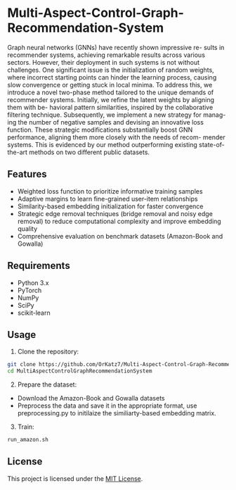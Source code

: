 # Multi-Aspect-Control-Graph-Recommendation-System

Graph neural networks (GNNs) have recently shown impressive re-
sults in recommender systems, achieving remarkable results across
various sectors. However, their deployment in such systems is not
without challenges. One significant issue is the initialization of
random weights, where incorrect starting points can hinder the
learning process, causing slow convergence or getting stuck in
local minima. To address this, we introduce a novel two-phase
method tailored to the unique demands of recommender systems.
Initially, we refine the latent weights by aligning them with be-
havioral pattern similarities, inspired by the collaborative filtering
technique. Subsequently, we implement a new strategy for manag-
ing the number of negative samples and devising an innovative loss
function. These strategic modifications substantially boost GNN
performance, aligning them more closely with the needs of recom-
mender systems. This is evidenced by our method outperforming
existing state-of-the-art methods on two different public datasets.

## Features

- Weighted loss function to prioritize informative training samples
- Adaptive margins to learn fine-grained user-item relationships
- Similarity-based embedding initialization for faster convergence
- Strategic edge removal techniques (bridge removal and noisy edge removal) to reduce computational complexity and improve embedding quality
- Comprehensive evaluation on benchmark datasets (Amazon-Book and Gowalla)

## Requirements

- Python 3.x
- PyTorch
- NumPy
- SciPy
- scikit-learn

## Usage

1. Clone the repository:

```bash
git clone https://github.com/OrKatz7/Multi-Aspect-Control-Graph-Recommendation-System
cd MultiAspectControlGraphRecommendationSystem
```

2. Prepare the dataset:
- Download the Amazon-Book and Gowalla datasets
- Preprocess the data and save it in the appropriate format, use preprocessing.py to initilaize the similiarty-based embedding matrix.

3. Train:
```bash
run_amazon.sh
```

## License

This project is licensed under the [MIT License](LICENSE).


